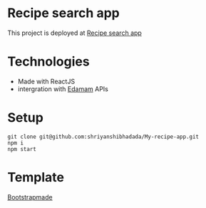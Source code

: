 # Recipe search app
This project is deployed at [Recipe search app](https://613b808673ad5400c2c6b649--recipeappbyme.netlify.app/)

# Technologies
* Made with ReactJS
* intergration with [Edamam](https://www.edamam.com/) APIs

# Setup
`git clone git@github.com:shriyanshibhadada/My-recipe-app.git` \
`npm i` \
`npm start`

# Template
[Bootstrapmade](https://bootstrapmade.com/myportfolio-bootstrap-portfolio-website-template/)
